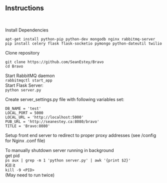 <h2>Instructions</h2><br>

Install Dependencies<br>
```
apt-get install python-pip python-dev mongodb nginx rabbitmq-server
pip install celery flask flask-socketio pymongo python-dateutil twilio
```
Clone repository<br>
```
git clone https://github.com/SeanEstey/Bravo
cd Bravo
```
Start RabbitMQ daemon<br>
`rabbitmqctl start_app`<br>
Start Flask Server:<br>
`python server.py`<br>

Create server_settings.py file with following variables set:<br>
```
DB_NAME = 'test'
LOCAL_PORT = 5000
LOCAL_URL = 'http://localhost:5000'
PUB_URL = 'http://seanestey.ca:8080/bravo'
TITLE = 'Bravo:8080'
```

Setup front end server to redirect to proper proxy addresses (see /config for Nginx .conf file)<br>

To manually shutdown server running in background<br>
get pid<br>
`ps aux | grep -m 1 'python server.py' | awk '{print $2}'`<br>
Kill it<br>
`kill -9 <PID>`<br>
(May need to run twice)
